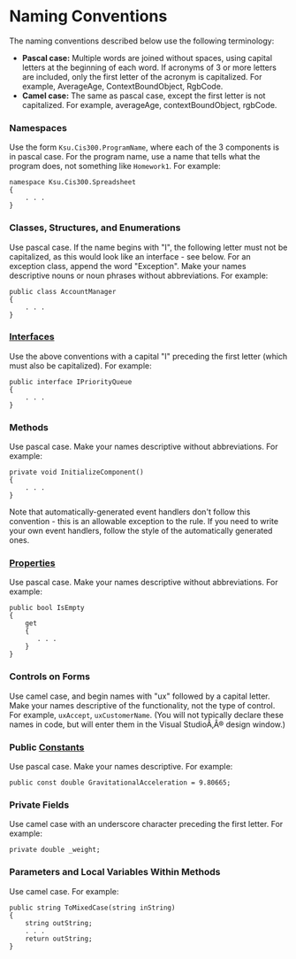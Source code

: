 # Naming Conventions

The naming conventions described below use the following terminology:

  - **Pascal case:** Multiple words are joined without spaces, using
    capital letters at the beginning of each word. If acronyms of 3 or
    more letters are included, only the first letter of the acronym is
    capitalized. For example, AverageAge, ContextBoundObject, RgbCode.
  - **Camel case:** The same as pascal case, except the first letter is
    not capitalized. For example, averageAge, contextBoundObject,
    rgbCode.

### Namespaces

Use the form `Ksu.Cis300.ProgramName`, where each of the 3 components is
in pascal case. For the program name, use a name that tells what the
program does, not something like `Homework1`. For example:

    namespace Ksu.Cis300.Spreadsheet
    {
        . . .
    }

### Classes, Structures, and Enumerations

Use pascal case. If the name begins with "I", the following letter must
not be capitalized, as this would look like an interface - see below.
For an exception class, append the word "Exception". Make your names
descriptive nouns or noun phrases without abbreviations. For example:

    public class AccountManager
    {
        . . .
    }

### [Interfaces](../syntax/interfaces.html)

Use the above conventions with a capital "I" preceding the first letter
(which must also be capitalized). For example:

    public interface IPriorityQueue
    {
        . . .
    }

### Methods

Use pascal case. Make your names descriptive without abbreviations. For
example:

    private void InitializeComponent()
    {
        . . .
    }

Note that automatically-generated event handlers don't follow this
convention - this is an allowable exception to the rule. If you need to
write your own event handlers, follow the style of the automatically
generated ones.

### [Properties](../syntax/properties.html)

Use pascal case. Make your names descriptive without abbreviations. For
example:

    public bool IsEmpty
    {
        get
        {
           . . .
        }
    }

### Controls on Forms

Use camel case, and begin names with "ux" followed by a capital letter.
Make your names descriptive of the functionality, not the type of
control. For example, `uxAccept`, `uxCustomerName`. (You will not
typically declare these names in code, but will enter them in the Visual
StudioÃ‚Â® design window.)

### Public [Constants](../syntax/const.html)

Use pascal case. Make your names descriptive. For example:

    public const double GravitationalAcceleration = 9.80665;

### Private Fields

Use camel case with an underscore character preceding the first letter.
For example:

    private double _weight;

### Parameters and Local Variables Within Methods

Use camel case. For example:

    public string ToMixedCase(string inString)
    {
        string outString;
        . . .
        return outString;
    }
